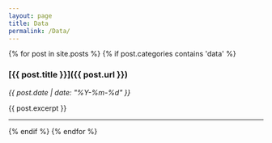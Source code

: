 ```yaml
---
layout: page
title: Data
permalink: /Data/
---
```


{% for post in site.posts %}
  {% if post.categories contains 'data' %}
### [{{ post.title }}]({{ post.url }})
*{{ post.date | date: "%Y-%m-%d" }}*

{{ post.excerpt }}

---
  {% endif %}
{% endfor %}